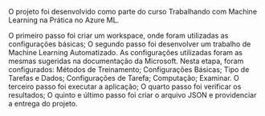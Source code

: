 O projeto foi desenvolvido como parte do curso Trabalhando com Machine Learning na Prática no Azure ML.

O primeiro passo foi criar um workspace, onde foram utilizadas as configurações básicas;
O segundo passo foi desenvolver um trabalho de Machine Learning Automatizado. As configurações utilizadas foram as mesmas sugeridas na documentação da Microsoft. Nesta etapa, foram configurados:
Métodos de Treinamento;
Configurações Básicas;
Tipo de Tarefas e Dados;
Configurações de Tarefa;
Computação;
Examinar.
O terceiro passo foi executar a aplicação;
O quarto passo foi verificar os resultados;
O quinto e último passo foi criar o arquivo JSON e providenciar a entrega do projeto.